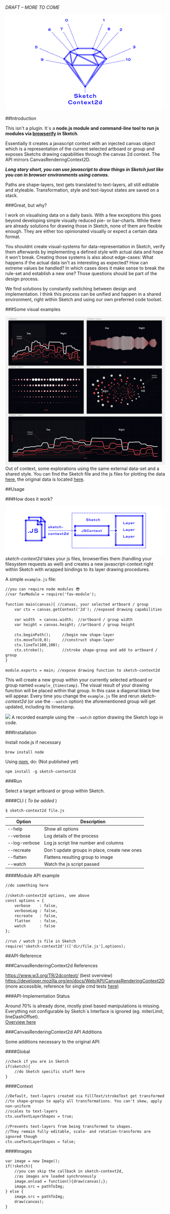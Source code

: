 *DRAFT – MORE TO COME* 

![](./assets/cover-00.jpg)

##Introduction

This isn't a plugin. It´s a **node.js module and command-line tool to run js modules via [browserify](https://github.com/substack/node-browserify) in Sketch**.

Essentially it creates a javascript context with an injected canvas object which is a representation of the current selected artboard or group and exposes Sketchs drawing capabilities through the canvas 2d context. The API mirrors CanvasRenderingContext2D.

***Long story short, you can use javascript to draw things in Sketch just like you can in browser environments using canvas.*** 

Paths are shape-layers, text gets translated to text-layers, all still editable and styleable. Transformation, style and text-layout states are saved on a stack.

###Great, but why?

I work on visualising data on a daily basis. With a few exceptions this goes beyond developing simple visually reduced pie- or bar-charts. While there are already solutions for drawing those in Sketch, none of them are flexible enough. They are either too opinionated visually or expect a certain data format.

You shouldnt create visual-systems for data-representation in Sketch, verify them afterwards by implementing a defined style with actual data and hope it won't break. Creating those systems is also about edge-cases: What happens if the actual data isn't as interesting as expected? How can extreme values be handled? In which cases does it make sense to break the rule-set and establish a new one? Those questions should be part of the design process.

We find solutions by constantly switching between design and implementation. I think this process can be unified and happen in a shared environment, right within Sketch and using our own preferred code toolset.  

###Some visual examples

![](./assets/sample-plots.png)
Out of context, some explorations using the same external data-set and a shared style. You can find the Sketch file and the js files for plotting the data [here](./examples/00-readme-plots/), the original data is located [here](./examples/00-readme-plots/data/data-activity-top-5.txt).

##Usage

###How does it work?

![](./assets/scheme.jpg)
*sketch-context2d* takes your js files, browserifies them (handling your filesystem requests as well) and creates a new javascript-context right within Sketch with wrapped bindings to its layer drawing procedures.

A simple `example.js` file:

```
//you can require node modules 😎
//var favModule = require('fav-module');

function main(canvas){ //canvas, your selected artboard / group
    var ctx = canvas.getContext('2d'); //exposed drawing capabilities

    var width  = canvas.width;  //artboard / group width
    var height = canvas.height; //artboard / group height

    ctx.beginPath();     //begin new shape-layer
    ctx.moveTo(0,0);     //construct shape-layer
    ctx.lineTo(100,100);
    ctx.stroke();        //stroke shape-group and add to artboard / group
}

module.exports = main; //expose drawing function to sketch-context2d
```

This will create a new group within your currently selected artboard or group named `example_{timestamp}`. The visual result of your drawing function will be placed within that group. In this case a diagonal black line will appear. Every time you change the `example.js` file and rerun *sketch-context2d* (or use the `--watch` option) the aforementioned group will get updated, including its timestamp.

![](./assets/screencast-00.gif)
A recorded example using the `--watch` option drawing the Sketch logo in code.

###Installation

Install node.js if necessary

```
brew install node
```

Using [npm](https://www.npmjs.com/), do: (Not published yet)

```
npm install -g sketch-context2d
```

###Run

Select a target artboard or group within Sketch.

####CLI ( *To be added* )
```
$ sketch-context2d file.js
```

| Option        | Description                                   |
|---------------|-----------------------------------------------|
| --help        | Show all options                              |
| --verbose     | Log details of the process                    |
| --log-verbose | Log js script line number and columns         |
| --recreate    | Don´t update groups in place, create new ones |
| --flatten     | Flattens resulting group to image             |
| --watch       | Watch the js script passed                    |



####Module API example

```
//do something here

//sketch-context2d options, see above
const options = {
    verbose    : false,
    verboseLog : false,
    recreate   : false,
    flatten    : false,
    watch      : false
};

//run / watch js file in Sketch
require('sketch-context2d')(['dir/file.js'],options);
```


##API-Reference

###CanvasRenderingContext2d References

https://www.w3.org/TR/2dcontext/ 
(best overview)
https://developer.mozilla.org/en/docs/Web/API/CanvasRenderingContext2D  
(more accessible, reference for single cmd tests [here](./test/CanvasRenderingContext2d-API))

###API-Implementation Status

Around 70% is already done, mostly pixel based manipulations is missing. Everything not configurable by Sketch´s Interface is ignored (eg. miterLimit, lineDashOffset).  
[Overview here](./test/CanvasRenderingContext2d-API/SUMMARY.md)

###CanvasRenderingContext2d API Additions

Some additions necessary to the original API:

####Global

```
//check if you are in Sketch
if(sketch){
    //do Sketch specific stuff here
}
```

####Context

```
//Default, text-layers created via fillText/strokeText get transformed 
//to shape-groups to apply all transformations. You can't skew, apply non-uniform
//scales to text-layers
ctx.useTextLayerShapes = true;

//Prevents text-layers from being transformed to shapes. 
//They remain fully editable, scale- and rotation-transforms are ignored though
ctx.useTextLayerShapes = false;
```

####Images

```
var image = new Image();
if(!sketch){
    //you can skip the callback in sketch-context2d, 
    //as images are loaded synchronously
    image.onload = function(){draw(canvas);};
    image.src = pathToImg;
} else {
    image.src = pathToImg;
    draw(canvas);
} 
```
